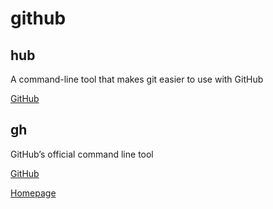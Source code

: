 # github

## hub

A command-line tool that makes git easier to use with GitHub

[GitHub](https://github.com/github/hub)

## gh

GitHub’s official command line tool

[GitHub](https://github.com/cli/cli)

[Homepage](https://cli.github.com/)
